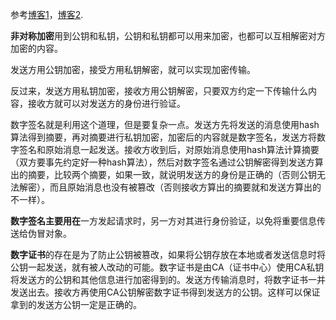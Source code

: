 参考[博客1](https://blog.csdn.net/qq_21514303/article/details/82898984)，[博客2](https://blog.csdn.net/qq_39832544/article/details/79345878).

**非对称加密**用到公钥和私钥，公钥和私钥都可以用来加密，也都可以互相解密对方加密的内容。

发送方用公钥加密，接受方用私钥解密，就可以实现加密传输。

反过来，发送方用私钥加密，接收方用公钥解密，只要双方约定一下传输什么内容，接收方就可以对发送方的身份进行验证。

数字签名就是利用这个道理，但是要复杂一点。发送方先将发送的消息使用hash算法得到摘要，再对摘要进行私钥加密，加密后的内容就是数字签名，发送方将数字签名和原始消息一起发送。接收方收到后，对原始消息使用hash算法计算摘要（双方要事先约定好一种hash算法），然后对数字签名通过公钥解密得到发送方算出的摘要，比较两个摘要，如果一致，就说明发送方的身份是正确的（否则公钥无法解密），而且原始消息也没有被篡改（否则接收方算出的摘要就和发送方算出的不一样）。

**数字签名主要用在**一方发起请求时，另一方对其进行身份验证，以免将重要信息传送给伪冒对象。

**数字证书**的存在是为了防止公钥被篡改，如果将公钥存放在本地或者发送信息时将公钥一起发送，就有被人改动的可能。数字证书是由CA（证书中心）使用CA私钥将发送方的公钥和其他信息进行加密得到的。发送方传输消息时，将数字证书一并发送出去。接收方再使用CA公钥解密数字证书得到发送方的公钥。这样可以保证拿到的发送方公钥一定是正确的。

